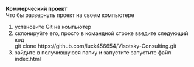 <b>Коммерческий проект</b></br>
Что бы развернуть проект на своем компьютере</br>
<ol>
<li>установите Git на компьютер</li>
<li>склонируйте его, просто в командной строке введите следующий код</br>
git clone https://github.com/luck456654/Visotsky-Consulting.git </li>
<li>зайдите в получившуюся папку и запустите запустите файл index.html</li>
</ol>
